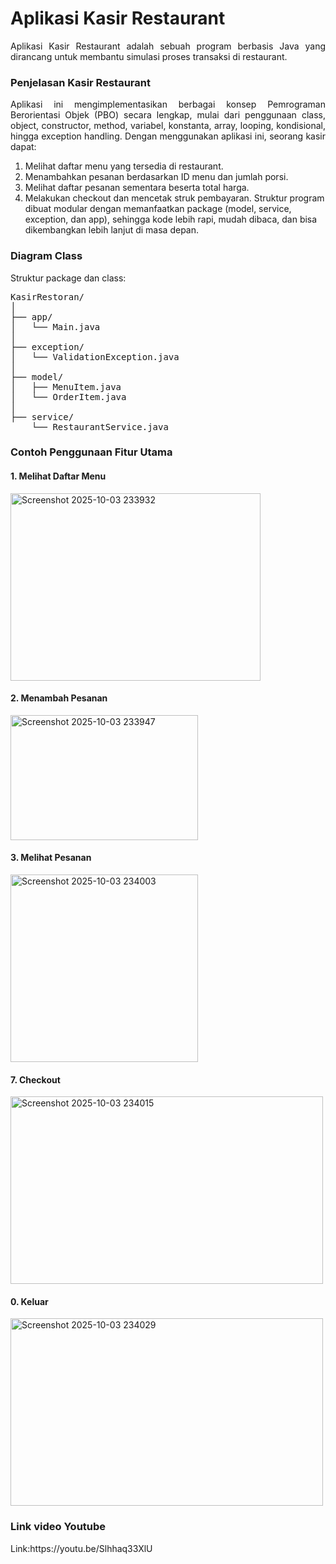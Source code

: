 <h1>Aplikasi Kasir Restaurant</h1>
<div align="Justify">Aplikasi Kasir Restaurant adalah sebuah program berbasis Java yang dirancang untuk membantu simulasi proses transaksi di restaurant.</div>
<h3>Penjelasan Kasir Restaurant</h3>
<div align="Justify">Aplikasi ini mengimplementasikan berbagai konsep Pemrograman Berorientasi Objek (PBO) secara lengkap, mulai dari penggunaan class, object, constructor, method, variabel, konstanta, array, looping, kondisional, hingga exception handling.
Dengan menggunakan aplikasi ini, seorang kasir dapat:</div> 
  
1. Melihat daftar menu yang tersedia di restaurant.
2. Menambahkan pesanan berdasarkan ID menu dan jumlah porsi.
3. Melihat daftar pesanan sementara beserta total harga.
4. Melakukan checkout dan mencetak struk pembayaran.
Struktur program dibuat modular dengan memanfaatkan package (model, service, exception, dan app), sehingga kode lebih rapi, mudah dibaca, dan bisa dikembangkan lebih lanjut di masa depan.
<h3>Diagram Class</h3>
Struktur package dan class:
<pre>KasirRestoran/
│
├── app/
│   └── Main.java                
│
├── exception/
│   └── ValidationException.java 
│
├── model/
│   ├── MenuItem.java                   
│   └── OrderItem.java               
│
├── service/
    └── RestaurantService.java</pre>
<h3>Contoh Penggunaan Fitur Utama</h3>
<h4>1. Melihat Daftar Menu</h4>
<img width="400" height="300" alt="Screenshot 2025-10-03 233932" src="https://github.com/user-attachments/assets/044aec64-1cf5-4dd8-9aa6-0efcfc52bf8a" />
<h4>2. Menambah Pesanan</h4>
<img width="300" height="200" alt="Screenshot 2025-10-03 233947" src="https://github.com/user-attachments/assets/841a7c68-e8b5-4f02-b7dd-7523afa473ce" />
<h4>3. Melihat Pesanan</h4>
<img width="300" height="300" alt="Screenshot 2025-10-03 234003" src="https://github.com/user-attachments/assets/71d45492-cd07-4c2c-b023-70ce2e1d2563" />
<h4>7. Checkout</h4>
<img width="500" height="300" alt="Screenshot 2025-10-03 234015" src="https://github.com/user-attachments/assets/b146a4f9-8f7e-44ac-b18e-9afd84a70281" />
<h4>0. Keluar</h4>
<img width="500" height="300" alt="Screenshot 2025-10-03 234029" src="https://github.com/user-attachments/assets/0ed6e61e-0834-4440-8359-da203299a0fa" />
<h3>Link video Youtube</h3>
Link:https://youtu.be/Slhhaq33XlU

